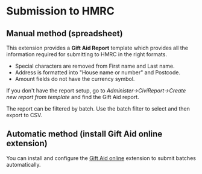 # Submission to HMRC

## Manual method (spreadsheet)

This extension provides a **Gift Aid Report** template which provides all the information required for submitting to HMRC
in the right formats.

- Special characters are removed from First name and Last name.
- Address is formatted into "House name or number" and Postcode.
- Amount fields do not have the currency symbol.

If you don't have the report setup, go to *Administer->CiviReport->Create new report from template* and find the Gift Aid report.

The report can be filtered by batch. Use the batch filter to select and then export to CSV.

## Automatic method (install Gift Aid online extension)

You can install and configure the [Gift Aid online](https://github.com/mattwire/uk.co.vedaconsulting.module.giftaidonline) extension to submit batches automatically.
